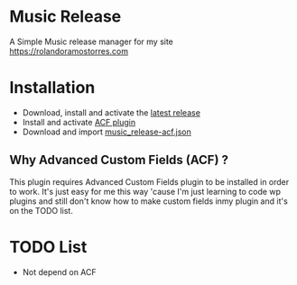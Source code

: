 # Music Release
A Simple Music release manager for my site https://rolandoramostorres.com 

# Installation
* Download, install and activate the [latest release](https://github.com/rolodoom/music_release/releases)
* Install and activate [ACF plugin](https://wordpress.org/plugins/advanced-custom-fields/)
* Download and import [music_release-acf.json ](https://raw.githubusercontent.com/rolodoom/music_release/main/assets/music_release-acf.json)


## Why Advanced Custom Fields (ACF) ?
This plugin requires Advanced Custom Fields plugin to be installed in order to work. It's just easy for me this way 'cause I'm just learning to code wp plugins and still don't know how to make custom fields inmy plugin and it's on the TODO list.


# TODO List
* Not depend on ACF